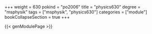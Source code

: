 +++
weight = 630
pokind = "po2006"
title = "physics630"
degree = "msphysik"
tags = ["msphysik", "physics630"]
categories = ["module"]
bookCollapseSection = true
+++

{{< genModulePage >}}
